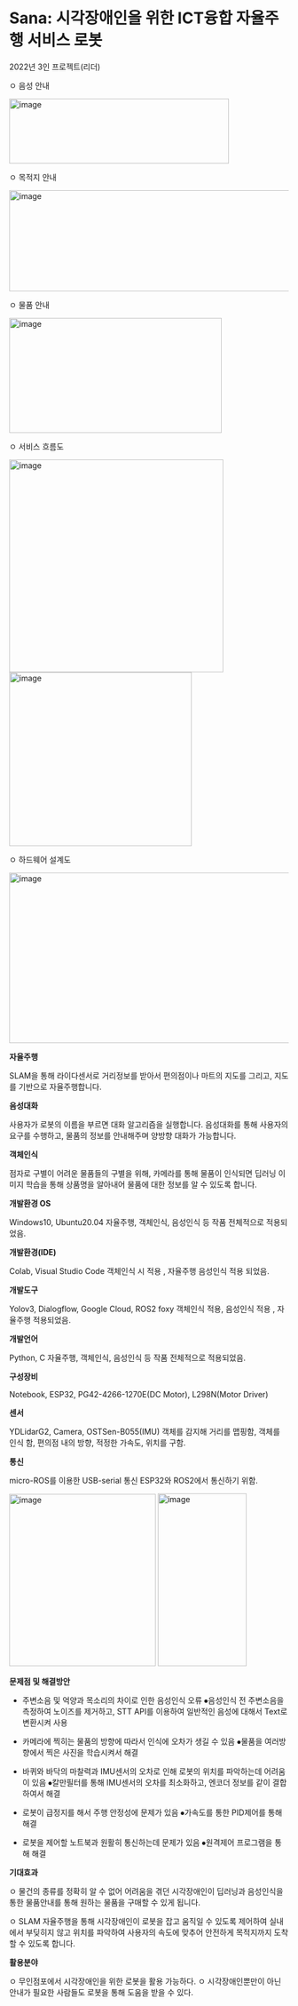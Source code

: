 <h1>Sana: 시각장애인을 위한 ICT융합 자율주행 서비스 로봇</h1>

2022년 3인 프로젝트(리더)

ㅇ 음성 안내

<img width="396" height="117" alt="image" src="https://github.com/user-attachments/assets/eb7afb61-1de9-4c09-9da2-f1beea36813f" />

  ㅇ 목적지 안내
  
<img width="534" height="182" alt="image" src="https://github.com/user-attachments/assets/da71ef71-700f-4c32-9b32-2dd4bb3b3e29" />


  ㅇ 물품 안내
  
<img width="383" height="207" alt="image" src="https://github.com/user-attachments/assets/caa503ec-7027-47c8-b0ce-46a43566b6a0" />

ㅇ 서비스 흐름도


<img width="386" height="383" alt="image" src="https://github.com/user-attachments/assets/e3cd428c-1cf9-4d03-b229-456c4c9e9960" />


<img width="329" height="313" alt="image" src="https://github.com/user-attachments/assets/fc1ed2b3-4740-4475-9396-1de18d5f6c38" />


ㅇ 하드웨어 설계도

<img width="543" height="307" alt="image" src="https://github.com/user-attachments/assets/e636e956-4b2d-4f87-883d-35161cf8b060" />



**자율주행**

SLAM을 통해 라이다센서로 거리정보를 받아서 편의점이나 마트의 지도를 그리고, 지도를 기반으로 자율주행합니다.



**음성대화**

사용자가 로봇의 이름을 부르면 대화 알고리즘을 실행합니다. 음성대화를 통해 사용자의 요구를 수행하고, 물품의 정보를 안내해주며 양방향 대화가 가능합니다. 



**객체인식**

점자로 구별이 어려운 물품들의 구별을 위해, 카메라를 통해 물품이 인식되면 딥러닝 이미지 학습을 통해 상품명을 알아내어 물품에 대한 정보를 알 수 있도록 합니다.




**개발환경 OS**

Windows10, Ubuntu20.04
자율주행, 객체인식, 음성인식 등 작품 전체적으로  적용되었음.



**개발환경(IDE)**

Colab, Visual Studio Code
객체인식 시 적용 , 자율주행 음성인식 적용 되었음.



**개발도구**

Yolov3, Dialogflow,  Google Cloud, ROS2 foxy
객체인식 적용, 음성인식 적용 , 자율주행  적용되었음.



**개발언어**

Python, C
자율주행, 객체인식, 음성인식 등 작품 전체적으로  적용되었음.



**구성장비**

Notebook, ESP32, PG42-4266-1270E(DC Motor), L298N(Motor Driver)



**센서**

YDLidarG2, Camera, OSTSen-B055(IMU)
객체를 감지해 거리를 맵핑함, 객체를 인식 함, 편의점 내의 방향, 적정한 가속도, 위치를 구함.



**통신**

micro-ROS를 이용한 USB-serial 통신
ESP32와 ROS2에서 통신하기 위함.



<img width="264" height="310" alt="image" src="https://github.com/user-attachments/assets/786198fa-bd90-4b5d-92df-3bd8284c8e48" />
<img width="160" height="311" alt="image" src="https://github.com/user-attachments/assets/5f2cac92-4b0c-482e-8d78-11737cb1b7b1" />


**문제점 및 해결방안**

  - 주변소음 및 억양과 목소리의 차이로 인한 음성인식 오류
⦁음성인식 전 주변소음을 측정하여 노이즈를 제거하고, STT API를 이용하여 일반적인 음성에 대해서 Text로 변환시켜 사용

  - 카메라에 찍히는 물품의 방향에 따라서 인식에 오차가 생길 수 있음
⦁물품을 여러방향에서 찍은 사진을 학습시켜서 해결

  - 바퀴와 바닥의 마찰력과 IMU센서의 오차로 인해 로봇의 위치를 파악하는데 어려움이 있음
⦁칼만필터를 통해 IMU센서의 오차를 최소화하고, 엔코더 정보를 같이 결합하여서 해결

  - 로봇이 급정지를 해서 주행 안정성에 문제가 있음 
⦁가속도를 통한 PID제어를 통해 해결

  - 로봇을 제어할 노트북과 원활히 통신하는데 문제가 있음
⦁원격제어 프로그램을 통해 해결

**기대효과**

  ㅇ 물건의 종류를 정확히 알 수 없어 어려움을 겪던 시각장애인이 딥러닝과 음성인식을 통한 물품안내를 통해 원하는 물품을 구매할 수 있게 됩니다.
  
  ㅇ SLAM 자율주행을 통해 시각장애인이 로봇을 잡고 움직일 수 있도록 제어하여 실내에서 부딪히지 않고 위치를 파악하여 사용자의 속도에 맞추어 안전하게 목적지까지 도착할 수 있도록 합니다.



**활용분야**

  ㅇ 무인점포에서 시각장애인을 위한 로봇을 활용 가능하다.
  ㅇ 시각장애인뿐만이 아닌 안내가 필요한 사람들도 로봇을 통해 도움을 받을 수 있다.

  
